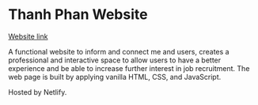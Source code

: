 # Thanh Phan Website

[Website link](https://thanh-phan.netlify.app)

A functional website to inform and connect me and users, creates a professional and interactive space to allow users to have a better experience and be able to increase further interest in job recruitment. The web page is built by applying vanilla HTML, CSS, and JavaScript.

Hosted by Netlify. 